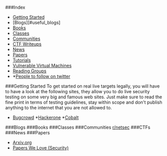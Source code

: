 ###Index
* [Getting Started](http://data.langly.fr/blackhat)
* [Blogs][#useful_blogs]
* [Books](#books)
* [Classes](#free_classes)
* [Communities](#communities)
* [CTF Writeups](https://github.com/ctfs)
* [News](#news)
* [Papers](#papers)
* [Tutorials](#tutorials)
* [Vulnerable Virtual Machines](https://www.owasp.org/index.php/OWASP_Vulnerable_Web_Applications_Directory_Project#tab=Virtual_Machines_or_ISOs)
* [Reading Groups](https://reddit.com/r/netsec_reading)
* *[People to follow on twitter](https://www.reddit.com/r/AskNetsec/comments/2phr8h/who_are_your_favorite_security_researchers_on/)


###Getting Started
To get started on real live targets legally, you will have to have a look at the following sites, they allow you to do live security testing on some very big and famous web sites. Just make sure to read the fine print in terms of testing guidelines, stay within scope and don't publish anything to the internet that you are not allowed to.

* [Bugcrowd](https://bugcrowd.com/)
*[Hackerone](https://hackerone.com/)
*[Cobalt](https://cobalt.io/)

###Blogs
###Books
###Classes
###Communities
[r/netsec](http://reddit.com/r/netsec)
###CTFs
###News
###Papers
* [Arxiv.org](http://arxiv.org/list/cs.CR/pastyear)
* [Papers We Love (Security)](https://github.com/papers-we-love/papers-we-love/tree/master/security)

